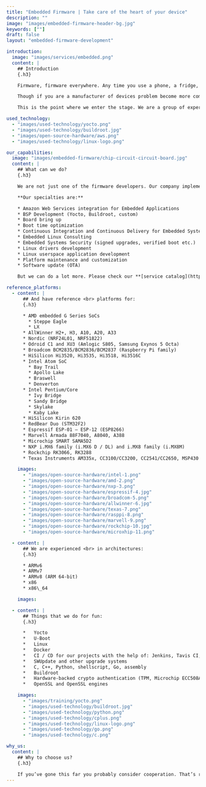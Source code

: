 ```yaml
---
title: "Embedded Firmware | Take care of the heart of your device"
description: ""
image: "images/embedded-firmware-header-bg.jpg"
keywords: [""]
draft: false
layout: "embedded-firmware-development"

introduction:
  image: "images/services/embedded.png"
  content: |
    ## Introduction
    {.h3}

    Firmware, firmware everywhere. Any time you use a phone, a fridge, a TV or, more obviously PC you are using firmware. And it won’t stop. It is becoming a larger and larger phenomenon. Growing Internet of Things makes almost everything connected to the Web, and run with microcontroller, even things, that 10 years before were considered strictly analog. As long as you’re just a device user, all you care about is whether the device is working properly and doing its job. You don’t have to be aware of the existence of firmware. You shouldn’t be. This is our silent hero, piece of code, that just make things done.

    Though if you are a manufacturer of devices problem become more complex. You have to be sure of your firmware because if it’s buggy or unsafe the device you have just sold may be considered broken even if everything with its parts and assembly is fine. Let’s be honest, you don’t want your Fridge to be considered “a virus pronoun”. You don’t want your phone to melt during charging.

    This is the point where we enter the stage. We are a group of experienced and dedicated engineers with special ability to create an exceptional, efficient, secure and stable firmware. If you need an embedded firmware, you need us.

used_technology:
  - "images/used-technology/yocto.png"
  - "images/used-technology/buildroot.jpg"
  - "images/open-source-hardware/aws.png"
  - "images/used-technology/linux-logo.png"

our_capabilities:
  image: "images/embedded-firmware/chip-circuit-circuit-board.jpg"
  content: |
    ## What can we do?
    {.h3}

    We are not just one of the firmware developers. Our company implemented plenty of embedded firmware development projects. We have proven skills and expertise in firmware and embedded software design, and project management processes.

    **Our specialties are:**

    * Amazon Web Services integration for Embedded Applications
    * BSP Development (Yocto, Buildroot, custom)
    * Board bring up
    * Boot time optimization
    * Continuous Integration and Continuous Delivery for Embedded Systems
    * Embedded Linux Consulting
    * Embedded Systems Security (signed upgrades, verified boot etc.)
    * Linux drivers development
    * Linux userspace application development
    * Platform maintenance and customization
    * Software update (OTA)

    But we can do a lot more. Please check our **[service catalog](https://cloud.3mdeb.com/index.php/s/A5obmdZeA2DePEm) or [contact us anytime.](https://3mdeb.com/contact/)**

reference_platforms:
  - content: |
      ## And have reference <br> platforms for:
      {.h3}

      * AMD embedded G Series SoCs
        * Steppe Eagle
        * LX
      * AllWinner H2+, H3, A10, A20, A33
      * Nordic (NRF24L01, NRF51822)
      * Odroid C1 and XU3 (Amlogic S805, Samsung Exynos 5 Octa)
      * Broadcom BCM2835/BCM2836/BCM2837 (Raspberry Pi family)
      * HiSilicon Hi3520, Hi3535, Hi3518, Hi3516C
      * Intel Atom SoC
        * Bay Trail
        * Apollo Lake
        * Braswell
        * Denverton
      * Intel Pentium/Core
        * Ivy Bridge
        * Sandy Bridge
        * Skylake
        * Kaby Lake
      * HiSilicon Kirin 620
      * RedBear Duo (STM32F2)
      * Espressif ESP-01 – ESP-12 (ESP8266)
      * Marvell Armada 88F7040, A8040, A388
      * Microchip SMART SAMA5D2
      * NXP i.MX6 family (i.MX6 D / DL) and i.MX8 family (i.MX8M)
      * Rockchip RK3066, RK3288
      * Texas Instruments AM335x, CC3100/CC3200, CC2541/CC2650, MSP430

    images:
      - "images/open-source-hardware/intel-1.png"
      - "images/open-source-hardware/amd-2.png"
      - "images/open-source-hardware/nxp-3.png"
      - "images/open-source-hardware/espressif-4.jpg"
      - "images/open-source-hardware/broadcom-5.png"
      - "images/open-source-hardware/allwinner-6.jpg"
      - "images/open-source-hardware/texas-7.png"
      - "images/open-source-hardware/rasppi-8.png"
      - "images/open-source-hardware/marvell-9.png"
      - "images/open-source-hardware/rockchip-10.jpg"
      - "images/open-source-hardware/microxhip-11.png"

  - content: |
      ## We are experienced <br> in architectures:
      {.h3}

      * ARMv6
      * ARMv7
      * ARMv8 (ARM 64-bit)
      * x86
      * x86\_64

    images:

  - content: |
      ## Things that we do for fun:
      {.h3}

      *   Yocto
      *   U-Boot
      *   Linux
      *   Docker
      *   CI / CD for our projects with the help of: Jenkins, Tavis CI, Gitlab CI
      *   SWUpdate and other upgrade systems
      *   C, C++, Python, shellscript, Go, assembly
      *   Buildroot
      *   Hardware-backed crypto authentication (TPM, Microchip ECC508A)
      *   OpenSSL and OpenSSL engines

    images:
      - "images/training/yocto.png"
      - "images/used-technology/buildroot.jpg"
      - "images/used-technology/python.png"
      - "images/used-technology/cplus.png"
      - "images/used-technology/linux-logo.png"
      - "images/used-technology/go.png"
      - "images/used-technology/c.png"

why_us:
  content: |
    ## Why to choose us?
    {.h3}

    If you’ve gone this far you probably consider cooperation. That’s reasonable. We provide consultancy and firmware development services for many partners, and our solutions are running all over the world. Don’t hesitate, **[contact](https://3mdeb.com/contact/)** us or [**book a call**.](https://calendly.com/3mdeb) We are the droids you are looking for.
---
```

